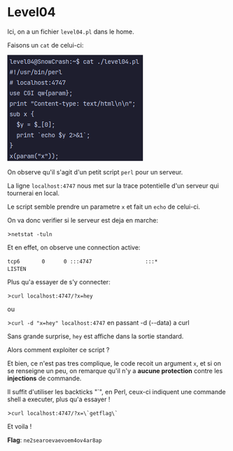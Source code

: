 # Level04
Ici, on a un fichier `level04.pl` dans le home.

Faisons un `cat` de celui-ci:

![*content.png*](./content.png)

On observe qu'il s'agit d'un petit script `perl`  pour un serveur.

La ligne `localhost:4747` nous met sur la trace potentielle d'un serveur
qui tournerai en local.

Le script semble prendre un parametre `x` et fait un `echo` de celui-ci.

On va donc verifier si le serveur est deja en marche:

\>`netstat -tuln`

Et en effet, on observe une connection active:

`tcp6       0      0 :::4747                 :::*                    LISTEN`

Plus qu'a essayer de s'y connecter:

\>`curl localhost:4747/?x=hey`

ou

\>`curl -d "x=hey" localhost:4747` en passant -d (--data) a curl

Sans grande surprise, `hey` est affiche dans la sortie standard.

Alors comment exploiter ce script ?

Et bien, ce n'est pas tres complique, le code recoit un argument `x`, et si on se renseigne un peu, on remarque qu'il n'y a **aucune protection** contre les **injections** de commande.

Il suffit d'utiliser les backticks "`", en Perl, ceux-ci indiquent une commande shell a executer, plus qu'a essayer !

\>``curl localhost:4747/?x=\`getflag\` ``

Et voila !

**Flag**: `ne2searoevaevoem4ov4ar8ap`

